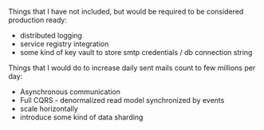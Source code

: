 Things that I have not included, but would be required to be considered production ready:
- distributed logging
- service registry integration
- some kind of key vault to store smtp credentials / db connection string


Things that I would do to increase daily sent mails count to few millions per day:
- Asynchronous communication
- Full CQRS - denormalized read model synchronized by events
- scale horizontally
- introduce some kind of data sharding